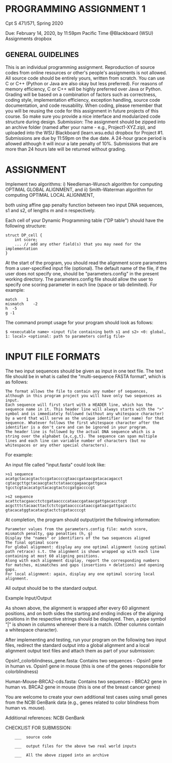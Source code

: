 # PROGRAMMING ASSIGNMENT 1

Cpt S 471/571, Spring 2020

Due:  February 14, 2020, by 11:59pm Pacific Time @Blackboard (WSU) Assignments dropbox

## GENERAL GUIDELINES

This is an individual programming assignment. Reproduction of source codes from online resources or other's people's assignments is not allowed. All source code should be entirely yours, written from scratch.
You can use C or C++ (Python or Java are also okay but less preferred). For reasons of memory efficiency, C or C++ will be highly preferred over Java or Python.
Grading will be based on a combination of factors such as correctness, coding style, implementation efficiency, exception handling, source code documentation, and code reusability.
When coding, please remember that you will be reusing the code for this assignment in future projects of this course. So make sure you provide a nice interface and modularized code structure during design.
Submission: The assignment should be zipped into an archive folder (named after your name - e.g., Project1-XYZ.zip), and uploaded into the WSU Blackboard (learn.wsu.edu) dropbox for Project #1. Submissions are due by 11:59pm on the due date. A 24-hour grace period is allowed although it will incur a late penalty of 10%. Submissions that are more than 24 hours late will be returned without grading.

# ASSIGNMENT

Implement two algorithms:
i) Needleman-Wunsch algorithm for computing OPTIMAL GLOBAL ALIGNMENT, and
ii) Smith-Waterman algorithm for computing OPTIMAL LOCAL ALIGNMENT,

both using affine gap penalty function between two input DNA sequences, s1 and s2, of lengths m and n respectively. 

Each cell of your Dynamic Programming table ("DP table") should have the following structure:

    struct DP_cell {
        int score;
        ... // add any other field(s) that you may need for the implementation
    }

At the start of the program, you should read the alignment score parameters from a user-specified input file (optional). The default name of the file, if the user does not specify one, should be "parameters.config" in the present working directory. The parameters.config file should allow the user to specify one scoring parameter in each line (space or tab delimited). For example:

    match    1
    mismatch    -2
    h  -5 
    g -1

The command prompt usage for your program should look as follows:

    $ <executable name> <input file containing both s1 and s2> <0: global, 1: local> <optional: path to parameters config file>

# INPUT FILE FORMATS

The two input sequences should be given as input in one text file. The text file should be in what is called the "multi-sequence FASTA format", which is as follows:

    The format allows the file to contain any number of sequences, although in this program project you will have only two sequences as input.
    Each sequence will first start with a HEADER line, which has the sequence name in it. This header line will always starts with the ">" symbol and is immediately followed (without any whitespace character) by a word that will serve as the unique identifier (or name) for that sequence. Whatever follows the first whitespace character after the identifier is a don't care and can be ignored in your program. 
    The header line is followed by the actual DNA sequence which is a string over the alphabet {a,c,g,t}. The sequence can span multiple lines and each line can variable number of characters (but no whitespaces or any other special characters).

For example:

An input file called "input.fasta" could look like:

    >s1 sequence
    acatgctacacgtactccgataccccgtaaccgataacgatacacagacct
    cgtacgcttgctacaacgtactctataaccgagaacgattgaca
    tgcctcgtacacatgctacacgtactccgatgaccccgt

    >s2 sequence
    acattctacgaacctctcgataaccccataaccgataacgattgacacctcgt
    acgctttctacaacttactctctcgataaccccataaccgataacgattgacacctc
    gtacacatggtacatacgtactctcgataccccgt

At completion, the program should output/print the following information:

    Parameter values from the parameters.config file: match score, mismatch penalty, gap penalties (h, g)
    Display the "names" or identifiers of the two sequences aligned
    The final optimal score
    For global alignment: display any one optimal alignment (using optimal path retrace) s.t. the alignment is shown wrapped up with each line containing at most 60 aligning positions.
    Along with each alignment display, report the corresponding numbers for matches, mismatches and gaps (insertions + deletions) and opening gaps.
    For local alignment: again, display any one optimal scoring local alignment.

All output should be to the standard output.

Example Input/Output

As shown above, the alignment is wrapped after every 60 alignment positions, and on both sides the starting and ending indices of the aligning positions in the respective strings should be displayed. Then, a pipe symbol "|" is shown in columns wherever there is a match. (Other columns contain a whitespace character).

After implementing and testing, run your program on the following two input files,  redirect the standard output into a global alignment and a local alignment output text files and attach them as part of your submission:

Opsin1_colorblindness_gene.fasta:  Contains two sequences - Opsin1 gene in human vs. Opsin1 gene in mouse (this is one of the genes responsible for colorblindness)

Human-Mouse-BRCA2-cds.fasta: Contains two sequences - BRCA2 gene in human vs. BRCA2 gene in mouse (this is one of the breast cancer genes)



You are welcome to create your own additional test cases using small genes from the NCBI GenBank data (e.g., genes related to color blindness from human vs. mouse).

Additional references: NCBI GenBank

CHECKLIST FOR SUBMISSION:

        ___  source code

        ___  output files for the above two real world inputs

        ___  All the above zipped into an archive


